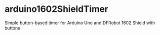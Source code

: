 # arduino1602ShieldTimer
Simple button-based timer for Arduino Uno and DFRobot 1602 Shield with buttons
